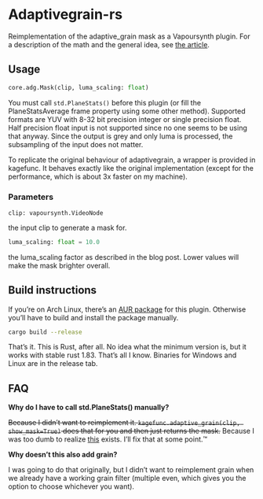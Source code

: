 # Adaptivegrain-rs
Reimplementation of the adaptive\_grain mask as a Vapoursynth plugin.
For a description of the math and the general idea,
see [the article](https://blog.kageru.moe/legacy/adaptivegrain.html).

## Usage
```py
core.adg.Mask(clip, luma_scaling: float)
```

You must call `std.PlaneStats()` before this plugin
  (or fill the PlaneStatsAverage frame property using some other method).
Supported formats are YUV with 8-32 bit precision integer or single precision float.
Half precision float input is not supported since no one seems to be using that anyway.
Since the output is grey and only luma is processed,
  the subsampling of the input does not matter.

To replicate the original behaviour of adaptivegrain, a wrapper is provided in kagefunc.
It behaves exactly like the original implementation
  (except for the performance, which is about 3x faster on my machine).

### Parameters
```
clip: vapoursynth.VideoNode
```
the input clip to generate a mask for.

```py
luma_scaling: float = 10.0
```
the luma\_scaling factor as described in the blog post.
Lower values will make the mask brighter overall.

## Build instructions
If you’re on Arch Linux,
  there’s an [AUR package](https://aur.archlinux.org/packages/vapoursynth-plugin-adaptivegrain-git/) for this plugin.
Otherwise you’ll have to build and install the package manually.
```sh
cargo build --release
```
That’s it. This is Rust, after all.
No idea what the minimum version is,
   but it works with stable rust 1.83.
   That’s all I know.
Binaries for Windows and Linux are in the release tab.

## FAQ
**Why do I have to call std.PlaneStats() manually?**

~~Because I didn’t want to reimplement it. `kagefunc.adaptive_grain(clip, show_mask=True)` does that for you and then just returns the mask.~~
Because I was too dumb to realize [this](http://www.vapoursynth.com/doc/api/vapoursynth.h.html#invoke) exists.
I’ll fix that at some point.™

**Why doesn’t this also add grain?**

I was going to do that originally,
  but I didn’t want to reimplement grain
  when we already have a working grain filter
  (multiple even, which gives you the option to choose whichever you want).
